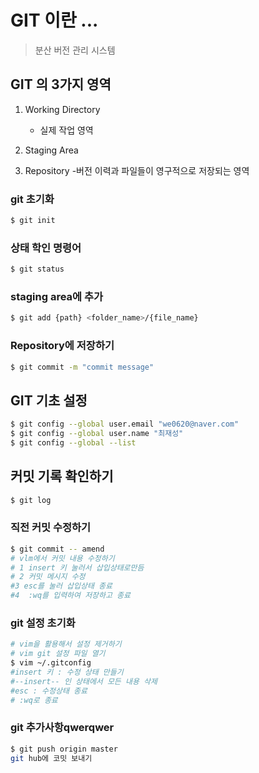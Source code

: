 # GIT 이란 ...
> 분산 버전 관리 시스템


## GIT 의 3가지 영역
1. Working Directory
    - 실제 작업 영역
2. Staging Area

3. Repository
    -버전 이력과 파일들이 영구적으로 저장되는 영역

### git 초기화
```bash
$ git init
```


### 상태 학인 명령어
```bash
$ git status
```

### staging area에 추가
```bash
$ git add {path} <folder_name>/{file_name}
```

### Repository에 저장하기
```bash
$ git commit -m "commit message"
```

## GIT 기초 설정
```bash
$ git config --global user.email "we0620@naver.com"
$ git config --global user.name "최재성"
$ git config --global --list
```

## 커밋 기록 확인하기
```bash
$ git log 
```

### 직전 커밋 수정하기
```bash
$ git commit -- amend
# vlm에서 커밋 내용 수정하기
# 1 insert 키 눌러서 삽입상태로만듬
# 2 커밋 메시지 수정
#3 esc를 눌러 삽입상태 종료
#4  :wq를 입력하여 저장하고 종료
```

### git 설정 초기화
```bash
# vim을 활용해서 설정 제거하기
# vim git 설정 파일 열기
$ vim ~/.gitconfig
#insert 키 : 수정 상태 만들기
#--insert-- 인 상태에서 모든 내용 삭제
#esc : 수정상태 종료
# :wq로 종료
```

### git 추가사항qwerqwer
```bash
$ git push origin master
git hub에 코밋 보내기
```



